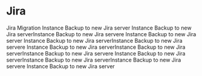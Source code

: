 # Jira
Jira Migration
Instance Backup to new Jira server
Instance Backup to new Jira serverInstance Backup to new Jira servere
Instance Backup to new Jira server
Instance Backup to new Jira serverInstance Backup to new Jira servere
Instance Backup to new Jira serverInstance Backup to new Jira serverInstance Backup to new Jira servere
Instance Backup to new Jira serverInstance Backup to new Jira serverInstance Backup to new Jira servere
Instance Backup to new Jira server
